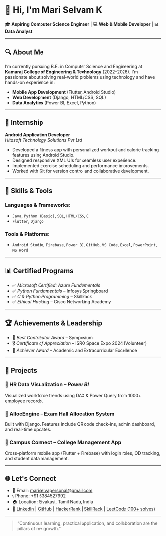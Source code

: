 # 👋 Hi, I'm Mari Selvam K

🎓 **Aspiring Computer Science Engineer** | 💻 **Web & Mobile Developer** | 📊 **Data Analyst**

---

## 🔍 About Me

I’m currently pursuing B.E. in Computer Science and Engineering at **Kamaraj College of Engineering & Technology** (2022–2026). I'm passionate about solving real-world problems using technology and have hands-on experience in:

- **Mobile App Development** (Flutter, Android Studio)
- **Web Development** (Django, HTML/CSS, SQL)
- **Data Analytics** (Power BI, Excel, Python)

---

## 📱 Internship

**Android Application Developer**  
*Hitasoft Technology Solutions Pvt Ltd*  
- Developed a fitness app with personalized workout and calorie tracking features using Android Studio.
- Designed responsive XML UIs for seamless user experience.
- Implemented exercise scheduling and performance improvements.
- Worked with Git for version control and collaborative development.

---

## 🧠 Skills & Tools

### Languages & Frameworks:
- `Java`, `Python (Basic)`, `SQL`, `HTML/CSS`, `C`
- `Flutter`, `Django`

### Tools & Platforms:
- `Android Studio`, `Firebase`, `Power BI`, `GitHub`, `VS Code`, `Excel`, `PowerPoint`, `MS Word`

---

## 📊 Certified Programs

- ✅ *Microsoft Certified: Azure Fundamentals*
- ✅ *Python Fundamentals* – Infosys Springboard
- ✅ *C & Python Programming* – SkillRack
- ✅ *Ethical Hacking* – Cisco Networking Academy

---

## 🏆 Achievements & Leadership

- 🥇 *Best Contributor Award* – Symposium
- 🎖 *Certificate of Appreciation* – ISRO Space Expo 2024 (Volunteer)
- 🏅 *Achiever Award* – Academic and Extracurricular Excellence

---

## 🧪 Projects

### 🔹 HR Data Visualization – *Power BI*
Visualized workforce trends using DAX & Power Query from 1000+ employee records.

### 🔹 AllocEngine – Exam Hall Allocation System
Built with Django. Features include QR code check-ins, admin dashboard, and real-time updates.

### 🔹 Campus Connect – College Management App
Cross-platform mobile app (Flutter + Firebase) with login roles, OD tracking, and student data management.

---

## 🌐 Let's Connect

- 📧 Email: [mariselvapersonal@gmail.com](mailto:mariselvapersonal@gmail.com)
- 📞 Phone: +91 6384527992
- 🏠 Location: Sivakasi, Tamil Nadu, India
- 🔗 [LinkedIn](#) | [GitHub](#) | [HackerRank](#) | [SkillRack](#) | [LeetCode (100+ solves)](#)

---

> “Continuous learning, practical application, and collaboration are the pillars of my growth.”

